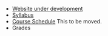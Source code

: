 - [Website under development](http://csusbdt.github.io/405-2014/)
- [Syllabus](http://csusbdt.github.io/405-2014/docs/Syllabus-405-2014.pdf)
- [Course Schedule](https://github.com/csusbdt/405-2014/wiki) This to be moved.
- Grades

